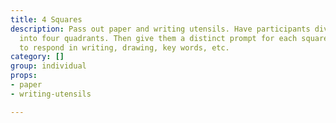 ```yaml
---
title: 4 Squares
description: Pass out paper and writing utensils. Have participants divide their page
  into four quadrants. Then give them a distinct prompt for each square, asking them
  to respond in writing, drawing, key words, etc.
category: []
group: individual
props:
- paper
- writing-utensils

---
```

